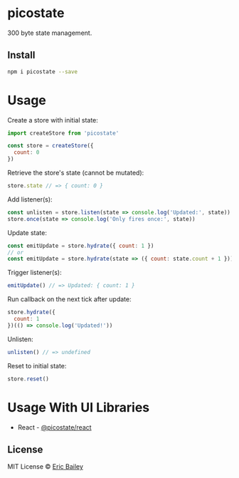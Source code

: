 # picostate
300 byte state management.

## Install
```bash
npm i picostate --save
```

# Usage
Create a store with initial state:
```javascript
import createStore from 'picostate'

const store = createStore({
  count: 0
})
```
Retrieve the store's state (cannot be mutated):
```javascript
store.state // => { count: 0 }
```
Add listener(s):
```javascript
const unlisten = store.listen(state => console.log('Updated:', state))
store.once(state => console.log('Only fires once:', state))
```
Update state:
```javascript
const emitUpdate = store.hydrate({ count: 1 })
// or
const emitUpdate = store.hydrate(state => ({ count: state.count + 1 }))
```
Trigger listener(s):
```javascript
emitUpdate() // => Updated: { count: 1 }
```
Run callback on the next tick after update:
```javascript
store.hydrate({
  count: 1
})(() => console.log('Updated!'))
```
Unlisten:
```javascript
unlisten() // => undefined
```
Reset to initial state:
```javascript
store.reset()
```

# Usage With UI Libraries
- React - [@picostate/react](https://github.com/estrattonbailey/picostate-react)

## License
MIT License © [Eric Bailey](https://estrattonbailey.com)
